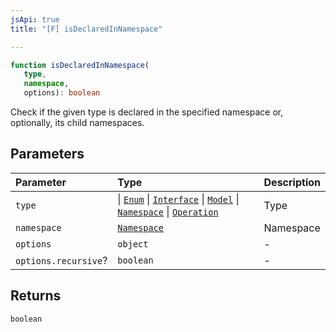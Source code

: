 ```yaml
---
jsApi: true
title: "[F] isDeclaredInNamespace"

---
```

```ts
function isDeclaredInNamespace(
   type, 
   namespace, 
   options): boolean
```

Check if the given type is declared in the specified namespace or, optionally, its child namespaces.

## Parameters

| Parameter | Type | Description |
| :------ | :------ | :------ |
| `type` |  \| [`Enum`](../interfaces/Enum.md) \| [`Interface`](../interfaces/Interface.md) \| [`Model`](../interfaces/Model.md) \| [`Namespace`](../interfaces/Namespace.md) \| [`Operation`](../interfaces/Operation.md) | Type |
| `namespace` | [`Namespace`](../interfaces/Namespace.md) | Namespace |
| `options` | `object` | - |
| `options.recursive`? | `boolean` | - |

## Returns

`boolean`
